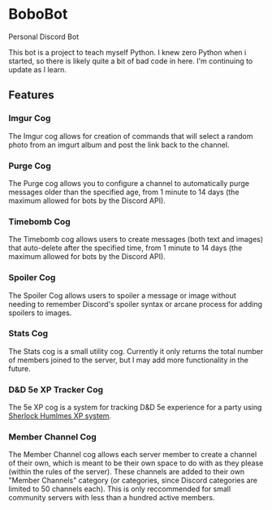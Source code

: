 # BoboBot
Personal Discord Bot

This bot is a project to teach myself Python. I knew zero Python when i started, so there is likely quite a bit of bad code in here. I'm continuing to update as I learn.

## Features
### Imgur Cog
The Imgur cog allows for creation of commands that will select a random photo from an imgurt album and post the link back to the channel.

### Purge Cog
The Purge cog allows you to configure a channel to automatically purge messages older than the specified age, from 1 minute to 14 days (the maximum allowed for bots by the Discord API).

### Timebomb Cog
The Timebomb cog allows users to create messages (both text and images) that auto-delete after the specified time, from 1 minute to 14 days (the maximum allowed for bots by the Discord API).

### Spoiler Cog
The Spoiler Cog allows users to spoiler a message or image without needing to remember Discord's spoiler syntax or arcane process for adding spoilers to images.

### Stats Cog
The Stats cog is a small utility cog. Currently it only returns the total number of members joined to the server, but I may add more functionality in the future.

### D&D 5e XP Tracker Cog
The 5e XP cog is a system for tracking D&D 5e experience for a party using [Sherlock Humlmes XP system](https://twitter.com/sherlock_hulmes/status/1226204045397962752).

### Member Channel Cog
The Member Channel cog allows each server member to create a channel of their own, which is meant to be their own space to do with as they please (within the rules of the server). These channels are added to their own "Member Channels" category (or categories, since Discord categories are limited to 50 channels each). This is only reccommended for small community servers with less than a hundred active members.
